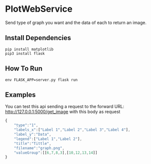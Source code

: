 # PlotWebService
Send type of graph you want and the data of each to return an image.

## Install Dependencies
``` 
pip install matplotlib
pip3 install flask
```

## How To Run

``` 
env FLASK_APP=server.py flask run
```

## Examples

You can test this api sending a request to the forward URL: http://127.0.0.1:5000/get_image
with this body as request

```javascript
{
	"type":"1",
	"labels_x":["Label 1","Label 2","Label 3","Label 4"],
	"label_y":"Data",
	"legend":["Label 1","Label 2"],
	"title":"Tittle",
	"filename":"graph.png",
	"valueGroup":[[6,7,8,3],[10,12,13,14]]
}
```
